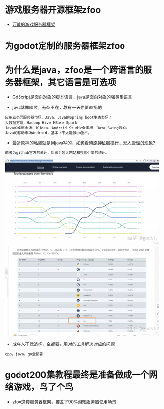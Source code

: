 # 游戏服务器开源框架zfoo

- [万能的游戏服务器框架](https://github.com/zfoo-project/zfoo) 

# 为godot定制的服务器框架zfoo

# 为什么是java，zfoo是一个跨语言的服务器框架，其它语言是可选项

- GdScript是面向对象的脚本语言，java是面向对象的强类型语言


- java就像幽灵，无处不在，总有一天你要直视他

```
应用业务层服务器市场，Java，Java的Spring boot生态太好了
大数据方向，Hadoop Hive HBase Spark
Java的桌面市场，如Idea，Android Studio全家桶，Java Swing做的。
Java的移动市场Android，基本上不太能被go抢占。
```

- 最近原神的私服就是用java写的，[如何看待原神私服横行，无人管理的现象?](https://www.zhihu.com/question/531450724/answer/2524603923)

```
前者为github官方的统计，后者为各大网站和搜索引擎的统计。
```

![Image text](image/237/img.png)
![Image text](image/237/img_1.png)

- 成年人不做选择，全都要，用对的工具解决对应的问题

```
cpp，java，go全都要
```

# godot200集教程最终是准备做成一个网络游戏，鸟了个鸟

- zfoo这套服务器框架，覆盖了90%游戏服务器使用场景
